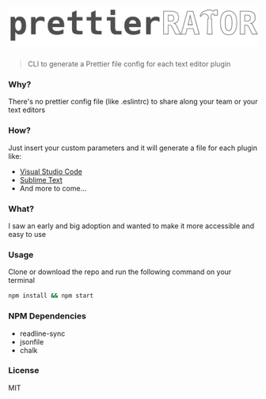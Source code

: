 # [![prettierRATOR](media/logo.png)](https://github.com/Fenwil/prettierRATOR)

> CLI to generate a Prettier file config for each text editor plugin

### Why?
There's no prettier config file (like .eslintrc) to share along your team or your text editors

### How?
Just insert your custom parameters and it will generate a file for each plugin like:
* [Visual Studio Code](https://marketplace.visualstudio.com/items?itemName=esbenp.prettier-vscode)
* [Sublime Text](https://packagecontrol.io/packages/JsPrettier)
* And more to come...

### What?
I saw an early and big adoption and wanted to make it more accessible and easy to use

### Usage
Clone or download the repo and run the following command on your terminal
```bash
npm install && npm start
```

### NPM Dependencies
* readline-sync
* jsonfile
* chalk

### License
MIT
